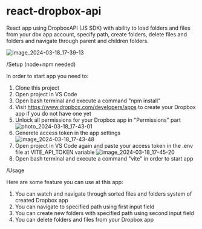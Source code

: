 # react-dropbox-api
React app using DropboxAPI (JS SDK) with ability to load folders and files from your dbx app account, specify path, create folders, delete files and folders and navigate through parent and children folders.

![image_2024-03-18_17-39-13](https://github.com/Tigrathaboi/react-dropbox-api/assets/47396710/45807559-8b0a-4c65-b038-189ac635c3a8)

/Setup (node+npm needed)

In order to start app you need to:
1. Clone this project
2. Open project in VS Code
3. Open bash terminal and execute a command "npm install"
4. Visit https://www.dropbox.com/developers/apps to create your Dropbox app if you do not have one yet
5. Unlock all permissions for your Dropbox app in "Permissions" part
![photo_2024-03-18_17-43-01](https://github.com/Tigrathaboi/react-dropbox-api/assets/47396710/7122028e-852a-43f9-8c68-64b34d1aa65e)
6. Generete access token in the app settings
![image_2024-03-18_17-43-48](https://github.com/Tigrathaboi/react-dropbox-api/assets/47396710/3e944875-7922-4d85-817d-f73bb6a1fa3c)
7. Open project in VS Code again and paste your access token in the .env file at VITE_API_TOKEN variable
![image_2024-03-18_17-45-20](https://github.com/Tigrathaboi/react-dropbox-api/assets/47396710/33b7907d-0580-4727-8ec4-7f514e955741)
9. Open bash terminal and execute a command "vite" in order to start app

/Usage

Here are some feature you can use at this app:
1. You can watch and navigate through sorted files and folders system of created Dropbox app
2. You can navigate to specified path using first input field
3. You can create new folders with specified path using second input field
4. You can delete folders and files from your Dropbox app
